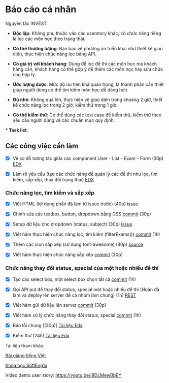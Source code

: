 <h1>Báo cáo cá nhân</h1>
Nguyên tắc INVEST:

- <b>Độc lập</b>: Không phụ thuộc vào các userstory khác, có chức năng riêng là lọc các môn học theo trạng thái.

- <b>Có thể thương lượng</b>: Bàn bạc về phương án triển khai như thiết kế giao diện, thực hiện chức năng lọc bằng API.

- <b>Có giá trị với khách hàng</b>: Dùng để lọc đề thi các môn học mà khách hàng cần, khách hàng có thể góp ý để thêm các môn học hay sửa chữa cho hợp lý.

- <b>Ước lượng được</b>: Mức độ ưu tiên khá quan trọng, là thành phần cần thiết giúp người dùng có thể tìm kiếm môn học dễ dàng hơn.

- <b>Đủ nhỏ</b>: Không quá lớn, thực hiện vẽ giao diện trong khoảng 2 giờ, thiết kế chức năng lọc trong 2 giờ, kiểm thử trong 1 giờ.

- <b>Có thể kiểm thử</b>: Có thể dùng các test case để kiểm thử, kiểm thử theo yêu cầu người dùng và các chuẩn mực quy định.

<b>* Task list</b>:

<h2>Các công việc cần làm</h2>

- [x] Vẽ sơ đồ tương tác giữa các component User - List - Exam - Form (30p) [EDX](https://docs.google.com/document/d/1a4i_31R8WBUAnF91syr1FwBpKoAiTY6rEJt1xWjb74M/edit#heading=h.mbo17pwlhzz2)

- [x] Làm rõ yêu cầu (tạo các chức năng để quản lý các đề thi như lọc, tìm kiếm, sắp xếp, thay đổi trạng thái) [EDX](https://docs.google.com/document/d/1a4i_31R8WBUAnF91syr1FwBpKoAiTY6rEJt1xWjb74M/edit#heading=h.mbo17pwlhzz2)

<h3>Chức năng lọc, tìm kiếm và sắp xếp</h3> 

- [x] Viết HTML (lợi dụng phần đã làm từ issue trước) (40p) [issue](https://github.com/hoanphi2201/SoftEng-Assignments-nhom-10/issues/48)

- [x] Chỉnh sửa các textbox, button, dropdown bằng CSS [commit](https://github.com/hoanphi2201/SoftEng-Assignments-nhom-10/commit/115c1b95a611de81d9b5f06e445a1272e18a7e35) (30p)

- [x] Setup dữ liệu cho dropdown (status, subject) (30p) [issue](https://github.com/hoanphi2201/SoftEng-Assignments-nhom-10/issues/50)

- [x] Viết hàm thực hiện chức năng lọc, tìm kiếm (filterExams()) [commit](https://github.com/hoanphi2201/SoftEng-Assignments-nhom-10/commit/b05e4a9f13204c23d6928607cb5dfbaf7d0b7b8d) (1h)

- [x] Thêm các icon sắp xếp (sử dụng font-awesome) (30p) [source](https://fontawesome.com/)

- [x] Viết hàm thực hiện chức năng sắp xếp [commit](https://github.com/hoanphi2201/SoftEng-Assignments-nhom-10/commit/5ffab8674c5af41b776516f3967def580f5ccff9) (30p)

<h3>Chức năng thay đổi status, special của một hoặc nhiều đề thi</h3> 

- [x] Tạo các select box, một select box chọn tất cả [commit](https://github.com/hoanphi2201/SoftEng-Assignments-nhom-10/commit/e205c601745aa76586f60b35e0368269ac1c352c) (1h)

- [x] Gọi API put để thay đổi status, special một hoặc nhiều đề thi (Hoàn đã làm và deploy lên server để cả nhóm làm chung) (1h) [REST](https://docs.google.com/document/d/1a4i_31R8WBUAnF91syr1FwBpKoAiTY6rEJt1xWjb74M/edit#heading=h.zhrswbsdiifd)

- [x] Viết hàm gửi dữ liệu lên server [commit](https://github.com/hoanphi2201/SoftEng-Assignments-nhom-10/commit/f737cf7454421ec566dfac3439105b19efbffd9e) (30p)

- [x] Viết hàm xử lý chức năng thay đổi status, special [commit](https://github.com/hoanphi2201/SoftEng-Assignments-nhom-10/commit/d3d3e04be24a30035d94a6beed98fa474989f2b3) (1h) 

- [x] Báo lỗi chung [(30p)] [Tài liệu Edx](https://docs.google.com/document/d/1a4i_31R8WBUAnF91syr1FwBpKoAiTY6rEJt1xWjb74M/edit#heading=h.ryzy80x4sqk1)

- [x] Kiểm thử (24h) [Tài liệu Edx](https://docs.google.com/document/d/1a4i_31R8WBUAnF91syr1FwBpKoAiTY6rEJt1xWjb74M/edit#heading=h.zhrswbsdiifd)

Tài liệu tham khảo:

[Bài giảng tiếng Việt](https://docs.google.com/document/d/1a4i_31R8WBUAnF91syr1FwBpKoAiTY6rEJt1xWjb74M/edit#heading=h.mbo17pwlhzz2)

[Khóa học SoftEng1x](https://courses.edx.org/courses/course-v1:UBCx+SoftEng1x+1T2018/course/)

Video demo user story: https://youtu.be/j8DLMewBbEY
